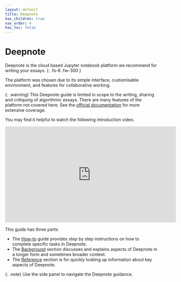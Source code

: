 ```yaml
---
layout: default
title: Deepnote
has_children: true
nav_order: 4
has_toc: false
---
```

# Deepnote

Deepnote is the cloud based Jupyter notebook platform we recommend for writing your essays.
{: .fs-6 .fw-300 }

The platform was chosen
due to its simple interface, customisable environment, and features for collaborative
working.

{: .warning}
This Deepnote guide is limited in scope to the writing, sharing and critiquing of algorithmic essays. There are many features of the platform not covered here. See the [official documentation](https://deepnote.com/docs) for more extensive coverage.

You may find it helpful to watch the following introduction video.

<iframe width="560" height="315" src="https://www.youtube.com/embed/EW4lKlUnLGU?si=RV8nzLaNgrztadcl"
title="YouTube video player" frameborder="0" allow="accelerometer; autoplay; clipboard-write;
encrypted-media; gyroscope; picture-in-picture; web-share" allowfullscreen></iframe>
<br>

This guide has three parts:
- The [How-to]({{site.baseurl}}/deepnote-how-to) guide provides step by step instructions on how to complete specific tasks
in Deepnote.
- The [Background]({{site.baseurl}}/deepnote-background) section discusses and explains aspects of Deepnote in a longer form and
sometimes broader context.
- The [Reference]({{site.baseurl}}/deepnote-reference) section is for quickly looking up information about key aspects of
Deepnote.

{: .note}
Use the side panel to navigate the Deepnote guidance.
